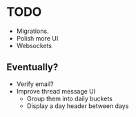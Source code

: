 # TODO

-   Migrations.
-   Polish more UI
- Websockets

## Eventually?

-   Verify email?
-   Improve thread message UI
    -   Group them into daily buckets
    -   Display a day header between days
